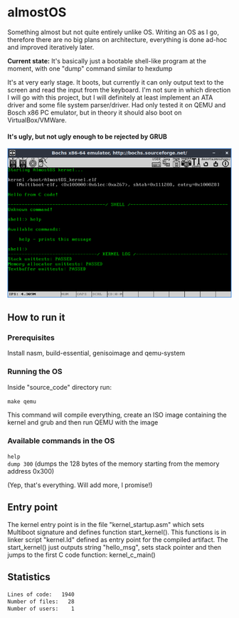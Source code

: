 # almostOS
Something almost but not quite entirely unlike OS. Writing an OS as I go, therefore there are no big plans on architecture, everything is done ad-hoc and improved iteratively later.

**Current state:** It's basically just a bootable shell-like program at the moment, with one "dump" command similar to hexdump

It's at very early stage. It boots, but currently it can only output text to the screen and read the input from the keyboard. I'm not sure in which direction I will go with this project, but I will definitely at least implement an ATA driver and some file system parser/driver. Had only tested it on QEMU and Bosch x86 PC emulator, but in theory it should also boot on VirtualBox/VMWare.

#### It's ugly, but not ugly enough to be rejected by GRUB
![almostOS](/almostOS.png?raw=true "almostOS")

## How to run it

### Prerequisites
Install nasm, build-essential, genisoimage and qemu-system

### Running the OS
Inside "source_code" directory run:

`make qemu`

This command will compile everything, create an ISO image containing the kernel and grub and then run QEMU with the image

### Available commands in the OS

`help`  
`dump 300`  (dumps the 128 bytes of the memory starting from the memory address 0x300)

(Yep, that's everything. Will add more, I promise!)

## Entry point

The kernel entry point is in the file "kernel_startup.asm" which sets Multiboot signature and defines function start_kernel(). This functions is in linker script "kernel.ld" defined as entry point for the compiled artifact. The start_kernel() just outputs string "hello_msg", sets stack pointer and then jumps to the first C code function: kernel_c_main()

## Statistics

```
Lines of code:   1940
Number of files:   28
Number of users:    1
```
